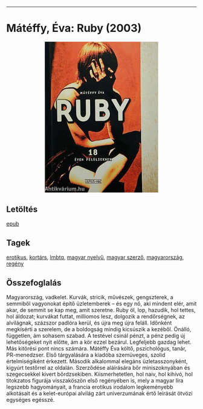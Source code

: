 <hr/>

# <a name="id_606">Mátéffy, Éva: Ruby (2003)</a>
<center><img src="https://github.com/BercziSandor/calibre_lib/raw/main/main/Mateffy%2C%20Eva/Ruby%20%28606%29/cover.jpg" alt="cover" width="300"/></center>

## Letöltés
[epub](https://github.com/BercziSandor/calibre_lib/raw/main/main/Mateffy%2C%20Eva/Ruby%20%28606%29/Ruby%20-%20Mateffy%2C%20Eva.epub)

## Tagek
[erotikus](https://github.com/berczisandor/calibre_lib/blob/main/main/_tags/erotikus.md), [kortárs](https://github.com/berczisandor/calibre_lib/blob/main/main/_tags/kort%c3%a1rs.md), [lmbtq](https://github.com/berczisandor/calibre_lib/blob/main/main/_tags/lmbtq.md), [magyar nyelvű](https://github.com/berczisandor/calibre_lib/blob/main/main/_tags/magyar%20nyelv%c5%b1.md), [magyar szerző](https://github.com/berczisandor/calibre_lib/blob/main/main/_tags/magyar%20szerz%c5%91.md), [magyarország](https://github.com/berczisandor/calibre_lib/blob/main/main/_tags/magyarorsz%c3%a1g.md), [regény](https://github.com/berczisandor/calibre_lib/blob/main/main/_tags/reg%c3%a9ny.md)

## Összefoglalás
<div>
<p>Magyarország, ​vadkelet. Kurvák, stricik, művészek, gengszterek, a semmiből vagyonokat építő üzletemberek – és egy nő, aki mindent elér, amit akar, de semmit se kap meg, amit szeretne. Ruby öl, lop, hazudik, hol tettes, hol áldozat; kurvákat futtat, milliomos lesz, dolgozik a rendőrségnek, az alvilágnak, százszor padlóra kerül, és újra meg újra feláll. Időnként megkísérti a szerelem, de a boldogság mindig kicsúszik a kezéből. Önálló, független, ám sohasem szabad. A testével csinál pénzt, a pénz pedig új lehetőségeket nyit előtte, ám a kör ezzel bezárul. Legfeljebb gazdag lehet. Más kitörési pont nincs számára. Mátéffy Éva költő, pszichológus, tanár, PR-menedzser. Első tárgyalására a kiadóba szemüveges, szolid értelmiségiként érkezett. Második alkalommal elegáns üzletasszonyként, kigyúrt testőrrel az oldalán. Szerződése aláírására bőr miniszoknyában és szegecsekkel kivert bőrdzsekiben. Kiismerhetetlen, hol naiv, hol kihívó, hol titokzatos figurája visszaköszön első regényében is, mely a magyar líra legszebb hagyományait, a francia erotikus irodalom legkeményebb alkotásait és a kelet-európai alvilág zárt univerzumának értő leírását ötvözi egységes egésszé.</p></div>



